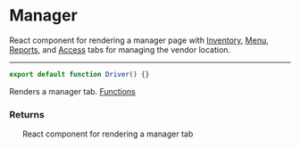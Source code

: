 # Manager
React component for rendering a manager page with [Inventory](./Inventory.md), [Menu](./MyMenu.md), [Reports](./Reports.md), and [Access](./Access.md) tabs for managing the vendor location.

-----

```js
export default function Driver() {}
```
Renders a manager tab. [Functions](./ManagerComponent.md)
### Returns 
&nbsp;&nbsp;&nbsp;&nbsp;&nbsp;&nbsp;React component for rendering a manager tab
